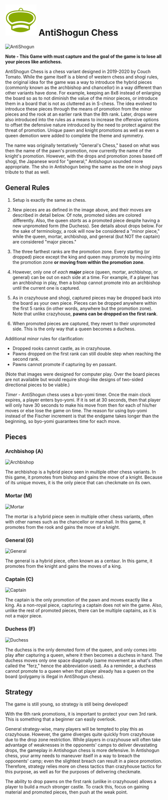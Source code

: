 # ![AntiShogun](https://github.com/gbtami/pychess-variants/blob/master/static/icons/shogun.svg) AntiShogun Chess

![AntiShogun](https://github.com/gbtami/pychess-variants/blob/master/static/images/CVariantsGuide/ShogunPromotions3.png)

**Note - This Game with must capture and the goal of the game is to lose all your pieces like antichess.**

AntiShogun Chess is a chess variant designed in 2019-2020 by Couch Tomato. While the game itself is a blend of western chess and shogi rules, the original idea for the game was a way to introduce the hybrid pieces (commonly known as the archbishop and chancellor) in a way different than other variants have done. For example, keeping an 8x8 instead of enlarging the board so as to not diminish the value of the minor pieces, or introduce them in a board that is not as cluttered as in S-chess. The idea evolved to introduce these pieces through the means of promotion from the minor pieces and the rook at an earlier rank than the 8th rank. Later, drops were also introduced into the rules as a means to increase the offensive options to offset the defensive nature introduced by the need to protect against the threat of promotion. Unique pawn and knight promotions as well as even a queen demotion were added to complete the theme and symmetry.

The name was originally tentatively "General's Chess," based on what was then the name of the pawn's promotion, now currently the name of the knight's promotion. However, with the drops and promotion zones based off shogi, the Japanese word for "general," Antishogun sounded more appropriate. The sho in Antishogun being the same as the one in shogi pays tribute to that as well.

## General Rules

1. Setup is exactly the same as chess.

2. New pieces are as defined in the image above, and their moves are described in detail below. Of note, promoted sides are colored differently. Also, the queen *starts* as a promoted piece despite having a new unpromoted form (the Duchess). See details about drops below. For the sake of terminology, a rook will now be considered a "minor piece," while the queen, mortar, archbishop, and general (but NOT the captain) are considered "major pieces." 

3. The three farthest ranks are the promotion zone. Every starting (or dropped) piece except the king and queen may promote by moving into the promotion zone **or moving from within the promotion zone**. 

4. However, only one of *each* **major** piece (queen, mortar, archbishop, or general) can be out on each side at a time. For example, if a player has an archbishop in play, then a bishop cannot promote into an archbishop until the current one is captured.

5. As in crazyhouse and shogi, captured pieces may be dropped back into the board as your own piece. Pieces can be dropped anywhere within the first 5 ranks (in other words, anywhere but the promotion zone). Note that unlike crazyhouse, **pawns can be dropped on the first rank**.

6. When promoted pieces are captured, they revert to their unpromoted side. This is the only way that a queen becomes a duchess.

Additional minor rules for clarification:
* Dropped rooks cannot castle, as in crazyhouse.
* Pawns dropped on the first rank can still double step when reaching the second rank.
* Pawns cannot promote if capturing by en passant. 

(Note that images were designed for computer play. Over the board pieces are not available but would require shogi-like designs of two-sided directional pieces to be viable.)

*Timer* - AntiShogun chess uses a byo-yomi timer. Once the main clock expires, a player enters byo-yomi. If it is set at 30 seconds, then that player will only have 30 seconds to make his move from then for each of his/her moves or else lose the game on time. The reason for using byo-yomi instead of the Fischer increment is that the endgame takes longer than the beginning, so byo-yomi guarantees time for each move.

## Pieces

### Archbishop (A)

![Archbishop](https://github.com/gbtami/pychess-variants/blob/master/static/images/CVariantsGuide/ArchbishopShogun.png)

The archbishop is a hybrid piece seen in multiple other chess variants. In this game, it promotes from bishop and gains the move of a knight. Because of its unique moves, it is the only piece that can checkmate on its own.

### Mortar (M)

![Mortar](https://github.com/gbtami/pychess-variants/blob/master/static/images/CVariantsGuide/Mortar.png)

The mortar is a hybrid piece seen in multiple other chess variants, often with other names such as the chancellor or marshall. In this game, it promotes from the rook and gains the move of a knight. 

### General (G)

![General](https://github.com/gbtami/pychess-variants/blob/master/static/images/CVariantsGuide/General.png)

The general is a hybrid piece, often known as a centaur. In this game, it promotes from the knight and gains the moves of a king.

### Captain (C)

![Captain](https://github.com/gbtami/pychess-variants/blob/master/static/images/CVariantsGuide/Captain.png)

The captain is the only promotion of the pawn and moves exactly like a king. As a non-royal piece, capturing a captain does not win the game. Also, unlike the rest of promoted pieces, there can be multiple captains, as it is not a major piece.

### Duchess (F)

![Duchess](https://github.com/gbtami/pychess-variants/blob/master/static/images/CVariantsGuide/Duchess.png)

The duchess is the only demoted form of the queen, and only comes into play after capturing a queen, where it then becomes a duchess in hand. The duchess moves only one space diagonally (same movement as what's often called the "ferz," hence the abbreviation used). As a reminder, a duchess cannot promote to a queen when that player already has a queen on the board (polygamy is illegal in AntiShogun chess).

## Strategy

The game is still young, so strategy is still being developed! 

With the 6th rank promotions, it is important to protect your own 3rd rank. This is something that a beginner can easily overlook.

General strategy-wise, many players will be tempted to play this as crazyhouse. However, the game diverges quite quickly from crazyhouse due to the drop zone restriction. While players in crazyhouse will often take advantage of weaknesses in the opponents' camps to deliver devastating drops, the gameplay in Antishogun chess is more defensive. In Antishogun chess, your army needs to maneuver itself in a way to breach the opponents' camp; even the slightest breach can result in a piece promotion. Therefore, strategy relies more on chess tactics than crazyhouse tactics for this purpose, as well as for the purposes of delivering checkmate.

The ability to drop pawns on the first rank (unlike in crazyhouse) allows a player to build a much stronger castle. To crack this, focus on gaining material and promoted pieces, then push at the weak point.
